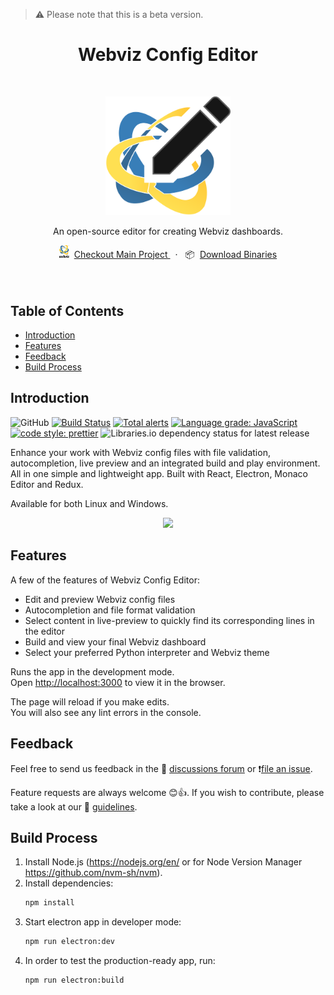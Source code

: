 > ⚠️ Please note that this is a beta version.

<h1 align="center"> Webviz Config Editor </h1> <br>

<p align="center">
  <a href="https://gitpoint.co/">
    <img alt="GitPoint" title="Webviz Config Editor" src="./public/icon.png" width="200">
  </a>
</p>

<p align="center">
  An open-source editor for creating Webviz dashboards.
</p>

<p align="center" style="margin-bottom: 64px;">
  <img alt="Webviz Logo" title="Webviz Logo" src="https://github.com/equinor/webviz-config/raw/master/webviz_config/_docs/static/webviz-logo.svg?sanitize=true" width="16">
  <a href="https://github.com/equinor/webviz-config" style="margin-left: 4px;">
    Checkout Main Project
  </a>
  <span style="margin: 8px;">&middot;</span>
  📦 
  <a href="https://github.com/equinor/webviz-config-editor/releases" style="margin-left: 4px">
    Download Binaries
  </a>
</p>

## Table of Contents

-   [Introduction](#introduction)
-   [Features](#features)
-   [Feedback](#feedback)
-   [Build Process](#build-process)

## Introduction

![GitHub](https://img.shields.io/github/license/equinor/webviz-config-editor)
[![Build Status](https://github.com/equinor/webviz-config-editor/workflows/wce-publish/badge.svg)](https://github.com/equinor/webviz-config-editor/actions?query=branch%3Amain)
[![Total alerts](https://img.shields.io/lgtm/alerts/g/equinor/webviz-config-editor.svg?logo=lgtm&logoWidth=18)](https://lgtm.com/projects/g/equinor/webviz-config-editor/alerts/)
[![Language grade: JavaScript](https://img.shields.io/lgtm/grade/javascript/g/equinor/webviz-config-editor.svg?logo=lgtm&logoWidth=18)](https://lgtm.com/projects/g/equinor/webviz-config-editor/context:javascript)
[![code style: prettier](https://img.shields.io/badge/code_style-prettier%20%28JavaScript%29-ff69b4.svg)](https://github.com/prettier/prettier)
![Libraries.io dependency status for latest release](https://img.shields.io/librariesio/release/equinor/webviz-config-editor)

Enhance your work with Webviz config files with file validation, autocompletion, live preview and an integrated build and play environment. All in one simple and lightweight app. Built with React, Electron, Monaco Editor and Redux.

Available for both Linux and Windows.

<p align="center">
  <img src="https://i.imgur.com/InSpbng.png" height="600">
</p>

## Features

A few of the features of Webviz Config Editor:

-   Edit and preview Webviz config files
-   Autocompletion and file format validation
-   Select content in live-preview to quickly find its corresponding lines in the editor
-   Build and view your final Webviz dashboard
-   Select your preferred Python interpreter and Webviz theme

Runs the app in the development mode.\
Open [http://localhost:3000](http://localhost:3000) to view it in the browser.

The page will reload if you make edits.\
You will also see any lint errors in the console.

## Feedback

Feel free to send us feedback in the 💬 [discussions forum](https://github.com/equinor/webviz-config-editor/discussions) or ❗[file an issue](https://github.com/equinor/webviz-config-editor/issues).

Feature requests are always welcome 😊👍. If you wish to contribute, please take a look at our 📜 [guidelines](https://github.com/equinor/webviz-config-editor/blob/master/CONTRIBUTING.md).

## Build Process

1. Install Node.js (https://nodejs.org/en/ or for Node Version Manager https://github.com/nvm-sh/nvm).
2. Install dependencies:
    ```bash
    npm install
    ```
3. Start electron app in developer mode:
    ```bash
    npm run electron:dev
    ```
4. In order to test the production-ready app, run:
    ```bash
    npm run electron:build
    ```
